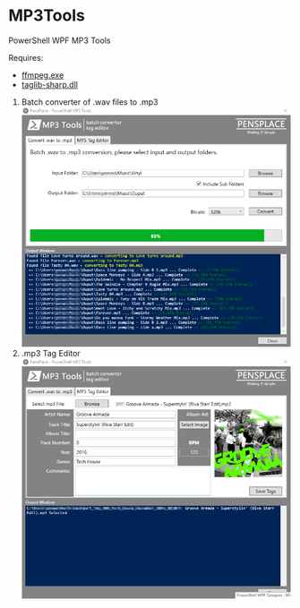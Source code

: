 
# MP3Tools
PowerShell WPF MP3 Tools

Requires:
* [ffmpeg.exe](ffmpeg "ffmpeg Homepage")
* [taglib-sharp.dll](TabLib "TabLib Homepage")

1. Batch converter of .wav files to .mp3 
![wav batch converter](https://github.com/P3nf0ld/MP3Tools/blob/master/images/screen_batch_converter.png)
2. .mp3 Tag Editor
![mp3 tag editor](https://github.com/P3nf0ld/MP3Tools/blob/master/images/Screen_tag_editor.png)
